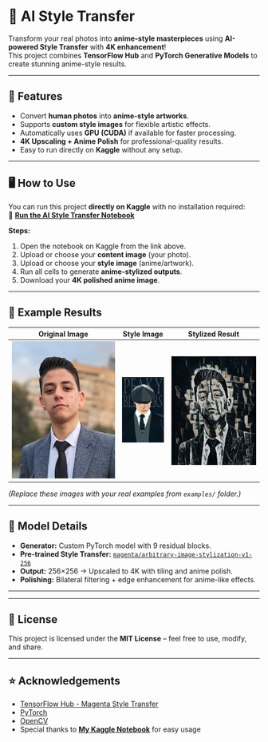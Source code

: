 # 🎨 AI Style Transfer

Transform your real photos into **anime-style masterpieces** using **AI-powered Style Transfer** with **4K enhancement**!  
This project combines **TensorFlow Hub** and **PyTorch Generative Models** to create stunning anime-style results.

---

## 🚀 Features
- Convert **human photos** into **anime-style artworks**.
- Supports **custom style images** for flexible artistic effects.
- Automatically uses **GPU (CUDA)** if available for faster processing.
- **4K Upscaling + Anime Polish** for professional-quality results.
- Easy to run directly on **Kaggle** without any setup.

---

## 🖥️ How to Use

You can run this project **directly on Kaggle** with no installation required:  
🔗 **[Run the AI Style Transfer Notebook](https://www.kaggle.com/code/omarmohamed1w1/ai-style-transfer)**

**Steps:**
1. Open the notebook on Kaggle from the link above.
2. Upload or choose your **content image** (your photo).
3. Upload or choose your **style image** (anime/artwork).
4. Run all cells to generate **anime-stylized outputs**.
5. Download your **4K polished anime image**.

---

## 🎨 Example Results

| Original Image | Style Image | Stylized Result |
|----------------|------------|----------------|
| ![Original](examples/original.jpg) | ![Style](examples/style.jpg) | ![Result](examples/output.png) |

*(Replace these images with your real examples from `examples/` folder.)*

---

## 🧠 Model Details
- **Generator:** Custom PyTorch model with 9 residual blocks.
- **Pre-trained Style Transfer:** [`magenta/arbitrary-image-stylization-v1-256`](https://tfhub.dev/google/magenta/arbitrary-image-stylization-v1-256/2)
- **Output:** 256×256 → Upscaled to 4K with tiling and anime polish.
- **Polishing:** Bilateral filtering + edge enhancement for anime-like effects.

---


---

## 📜 License
This project is licensed under the **MIT License** – feel free to use, modify, and share.

---

## ⭐ Acknowledgements
- [TensorFlow Hub - Magenta Style Transfer](https://tfhub.dev/google/magenta/arbitrary-image-stylization-v1-256/2)
- [PyTorch](https://pytorch.org/)
- [OpenCV](https://opencv.org/)
- Special thanks to **[My Kaggle Notebook](https://www.kaggle.com/code/omarmohamed1w1/ai-style-transfer)** for easy usage
